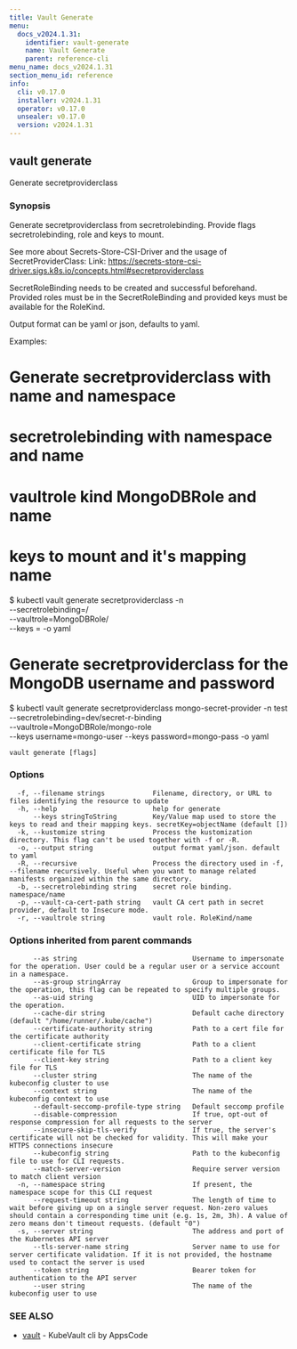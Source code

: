 ```yaml
---
title: Vault Generate
menu:
  docs_v2024.1.31:
    identifier: vault-generate
    name: Vault Generate
    parent: reference-cli
menu_name: docs_v2024.1.31
section_menu_id: reference
info:
  cli: v0.17.0
  installer: v2024.1.31
  operator: v0.17.0
  unsealer: v0.17.0
  version: v2024.1.31
---
```


## vault generate

Generate secretproviderclass

### Synopsis

Generate secretproviderclass from secretrolebinding. Provide flags secretrolebinding, role and keys to mount.

See more about Secrets-Store-CSI-Driver and the usage of SecretProviderClass:
	Link: https://secrets-store-csi-driver.sigs.k8s.io/concepts.html#secretproviderclass

SecretRoleBinding needs to be created and successful beforehand. Provided roles must be in the SecretRoleBinding and provided keys must be available for the RoleKind.

Output format can be yaml or json, defaults to yaml.

Examples:
 # Generate secretproviderclass with name <name1> and namespace <ns1>
 # secretrolebinding with namespace <ns2> and name <name2>
 # vaultrole kind MongoDBRole and name <name3>
 # keys to mount <secretKey> and it's mapping name <objectName>

 $ kubectl vault generate secretproviderclass <name1> -n <ns1> \
 --secretrolebinding=<ns2>/<name2> \
 --vaultrole=MongoDBRole/<name3> \
 --keys <secretKey>=<objectName> -o yaml

 # Generate secretproviderclass for the MongoDB username and password

 $ kubectl vault generate secretproviderclass mongo-secret-provider -n test \
 --secretrolebinding=dev/secret-r-binding \
 --vaultrole=MongoDBRole/mongo-role \
 --keys username=mongo-user --keys password=mongo-pass -o yaml


```
vault generate [flags]
```

### Options

```
  -f, --filename strings            Filename, directory, or URL to files identifying the resource to update
  -h, --help                        help for generate
      --keys stringToString         Key/Value map used to store the keys to read and their mapping keys. secretKey=objectName (default [])
  -k, --kustomize string            Process the kustomization directory. This flag can't be used together with -f or -R.
  -o, --output string               output format yaml/json. default to yaml
  -R, --recursive                   Process the directory used in -f, --filename recursively. Useful when you want to manage related manifests organized within the same directory.
  -b, --secretrolebinding string    secret role binding. namespace/name
  -p, --vault-ca-cert-path string   vault CA cert path in secret provider, default to Insecure mode.
  -r, --vaultrole string            vault role. RoleKind/name
```

### Options inherited from parent commands

```
      --as string                             Username to impersonate for the operation. User could be a regular user or a service account in a namespace.
      --as-group stringArray                  Group to impersonate for the operation, this flag can be repeated to specify multiple groups.
      --as-uid string                         UID to impersonate for the operation.
      --cache-dir string                      Default cache directory (default "/home/runner/.kube/cache")
      --certificate-authority string          Path to a cert file for the certificate authority
      --client-certificate string             Path to a client certificate file for TLS
      --client-key string                     Path to a client key file for TLS
      --cluster string                        The name of the kubeconfig cluster to use
      --context string                        The name of the kubeconfig context to use
      --default-seccomp-profile-type string   Default seccomp profile
      --disable-compression                   If true, opt-out of response compression for all requests to the server
      --insecure-skip-tls-verify              If true, the server's certificate will not be checked for validity. This will make your HTTPS connections insecure
      --kubeconfig string                     Path to the kubeconfig file to use for CLI requests.
      --match-server-version                  Require server version to match client version
  -n, --namespace string                      If present, the namespace scope for this CLI request
      --request-timeout string                The length of time to wait before giving up on a single server request. Non-zero values should contain a corresponding time unit (e.g. 1s, 2m, 3h). A value of zero means don't timeout requests. (default "0")
  -s, --server string                         The address and port of the Kubernetes API server
      --tls-server-name string                Server name to use for server certificate validation. If it is not provided, the hostname used to contact the server is used
      --token string                          Bearer token for authentication to the API server
      --user string                           The name of the kubeconfig user to use
```

### SEE ALSO

* [vault](/docs/v2024.1.31/reference/cli/vault)	 - KubeVault cli by AppsCode

